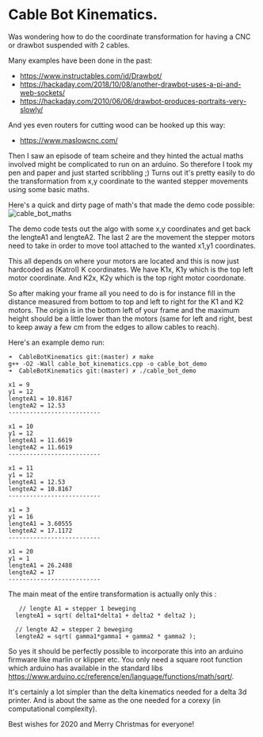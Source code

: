 # Cable Bot Kinematics.
Was wondering how to do the coordinate transformation for having a CNC or drawbot suspended with 2 cables.

Many examples have been done in the past:
 - https://www.instructables.com/id/Drawbot/
 - https://hackaday.com/2018/10/08/another-drawbot-uses-a-pi-and-web-sockets/
 - https://hackaday.com/2010/06/06/drawbot-produces-portraits-very-slowly/

And yes even routers for cutting wood can be hooked up this way:
 - https://www.maslowcnc.com/

Then I saw an episode of team scheire and they hinted the actual maths involved might be complicated to run on an arduino. 
So therefore I took my pen and paper and just started scribbling ;)
Turns out it's pretty easily to do the transformation from x,y coordinate to the wanted stepper movements
using some basic maths.

Here's a quick and dirty page of math's that made the demo code possible:
![cable_bot_maths](https://user-images.githubusercontent.com/710803/71426082-9f5cae80-2672-11ea-8815-129444c5dd8a.JPG)


The demo code tests out the algo with some x,y coordinates and get back the lengteA1 and lengteA2.
The last 2 are the movement the stepper motors need to take in order to move tool attached to the
wanted x1,y1 coordinates.

This all depends on where your motors are located and this is now just hardcoded as (Katrol) K coordinates.
We have K1x, K1y which is the top left motor coordinate. And K2x, K2y which is the top right motor coordonate.

So after making your frame all you need to do is for instance fill in the distance measured from bottom to top
and left to right for the K1 and K2 motors. The origin is in the bottom left of your frame and the maximum height
should be a little lower than the motors (same for left and right, best to keep away a few cm from the edges to allow
cables to reach).

Here's an example demo run:

```
➜  CableBotKinematics git:(master) ✗ make
g++ -O2 -Wall cable_bot_kinematics.cpp -o cable_bot_demo
➜  CableBotKinematics git:(master) ✗ ./cable_bot_demo

x1 = 9
y1 = 12
lengteA1 = 10.8167
lengteA2 = 12.53
--------------------------

x1 = 10
y1 = 12
lengteA1 = 11.6619
lengteA2 = 11.6619
--------------------------

x1 = 11
y1 = 12
lengteA1 = 12.53
lengteA2 = 10.8167
--------------------------

x1 = 3
y1 = 16
lengteA1 = 3.60555
lengteA2 = 17.1172
--------------------------

x1 = 20
y1 = 1
lengteA1 = 26.2488
lengteA2 = 17
--------------------------

```

The main meat of the entire transformation is actually only this :
```
   // lengte A1 = stepper 1 beweging
  lengteA1 = sqrt( delta1*delta1 + delta2 * delta2 );
  
  // lengte A2 = stepper 2 beweging
  lengteA2 = sqrt( gamma1*gamma1 + gamma2 * gamma2 );
```

So yes it should be perfectly possible to incorporate this into an arduino firmware like marlin or klipper etc. You
only need a square root function which arduino has available in the standard libs https://www.arduino.cc/reference/en/language/functions/math/sqrt/.

It's certainly a lot simpler than the delta kinematics needed for a delta 3d printer. And is about the same as the one
needed for a corexy (in computational complexity).


Best wishes for 2020 and Merry Christmas for everyone!
